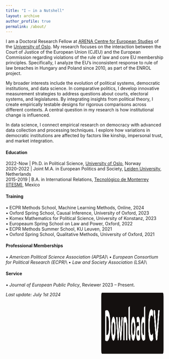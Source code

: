 ```yaml
---
title: "I — in a Nutshell"
layout: archive
author_profile: true
permalink: /about/
---
```



I am a Doctoral Research Fellow at [ARENA Centre for European Studies](https://www.sv.uio.no/arena/english/) of the [University of Oslo](https://www.uio.no/english/). My research focuses on the interaction between the Court of Justice of the European Union (CJEU) and the European Commission regarding violations of the rule of law and core EU membership principles. Specifically, I analyze the EU’s inconsistent response to rule of law breaches in Hungary and Poland since 2010, as part of the ENROL project.

My broader interests include the evolution of political systems, democratic institutions, and data science. In comparative politics, I develop innovative measurement strategies to address questions about courts, electoral systems, and legislatures. By integrating insights from political theory, I create empirically testable designs for rigorous comparisons across different contexts. A central question in my research is how institutional change is influenced.

In data science, I connect empirical research on democracy with advanced data collection and processing techniques. I explore how variations in democratic institutions are affected by factors like kinship, impersonal trust, and market integration.

#### Education 
2022-Now | Ph.D. in Political Science, [University of Oslo](https://www.sv.uio.no/arena/english/), Norway<br>
2020-2022 | Joint M.A. in European Politics and Society, [Leiden University](https://www.universiteitleiden.nl/en/humanities), Netherlands<br>
2015-2019 |  B.A. in International Relations, [Tecnológico de Monterrey (ITESM)](https://tec.mx/en/about-us), Mexico<br>




#### Training
• ECPR Methods School, Machine Learning Methods, Online, 2024 <br>
• Oxford Spring School, Causal Inference, University of Oxford, 2023 <br>
• Komex Mathematics for Political Science, University of Konstanz, 2023 <br>
• Europeaum Spring School on Law and Power, Oxford, 2022 <br>
• ECPR Methods Summer School, KU Leuven, 2021<br>
• Oxford Spring School, Qualitative Methods, University of Oxford, 2021 <br>

#### Professional Memberships 
• _American Political Science Association (APSA)_\\
• _European Consortium for Political Research (ECPR)_\\
• _Law and Society Association (LSA)_\\
<!-- • _Europeaum Alumni_ -->
<!-- • _Erasmus Mundus Association_ -->

#### Service
 • _Journal of European Public Policy_, Reviewer 2023 – Present.
  <!-- • _Journal of Common Market Studies_ Reviewer 2023 – Present.   -->
<!-- My academic CV: [Academic CV](/assets/files/cv_mmm_latest.pdf) -->

[<img  align="right" width="200" height="200" src="/assets/images/button_download_neon.png">](/assets/files/cv_mmm_latest.pdf)

_Last update: July 1st 2024_

<!-- 
I am soon to gradute from a Erasmus Mundus Joint Masters in *European Politics and Society* at [Leiden University](https://www.universiteitleiden.nl/en/humanities/graduate-school). I’m also a contributing author and founding member of the [*European Waves*](https://www.europeanwaves.com/eps-spotlight/) blog. My research interests comprise the evolutionary trajectories of political systems, democratic performance, and data science.

Within Comparative Politics, I investigate the evolutionary trajectories of political systems and their specific institutions. By leveraging insights from political theory, I develop empirically testable research designs that allow for more scientific comparisons across time and space. One fundamental question that animates my research relates to the patterns that foster and foreclose the pathways of institutional change. That is, how do sets of institutional arrangements vary in their performance across democratic polities?

As for data science, I aim to build breaches between empirical research on democracy and novel data collection and processing techniques. Particularly, I explore the variation in the performance of democratic institutions derived from variables such as kinship, impersonal trust, or degree of market integration.

Lastly, I am a regular commentator on European and International Affairs for venues including European Waves, and [the Loop: ECPR](https://theloop.ecpr.eu/) and a recurring guest lecturer at [*the Tecnológico de Monterrey*](https://tec.mx/en/about-us) in Mexico.
 I graduated from [Leiden University](https://www.universiteitleiden.nl/en), the Netherlands, with an Erasmus Mundus Joint Masters in *European Politics and Society* and from the *[Tecnológico de Monterrey](https://tec.mx/en/about-us)*, Mexico, with a BA in International Relations. Also, I am regular commentator on European and International Affairs for venues including  *[European Waves](https://www.europeanwaves.com/eps-spotlight/)* and [the Loop: ECPR](https://theloop.ecpr.eu/) and a recurring guest lecturer at the Tecnológico de Monterrey in Mexico.  -->


